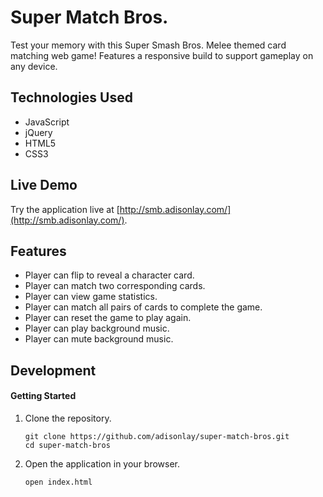 # Super Match Bros.

Test your memory with this Super Smash Bros. Melee themed card matching web game! Features a responsive build to support gameplay on any device.

## Technologies Used
- JavaScript
- jQuery
- HTML5
- CSS3

## Live Demo
Try the application live at [http://smb.adisonlay.com/](http://smb.adisonlay.com/).

## Features
- Player can flip to reveal a character card.
- Player can match two corresponding cards.
- Player can view game statistics.
- Player can match all pairs of cards to complete the game.
- Player can reset the game to play again.
- Player can play background music.
- Player can mute background music.

## Development
#### Getting Started
1. Clone the repository.
    ```shell
    git clone https://github.com/adisonlay/super-match-bros.git
    cd super-match-bros
    ```

1. Open the application in your browser.
    ```shell
    open index.html
    ```
